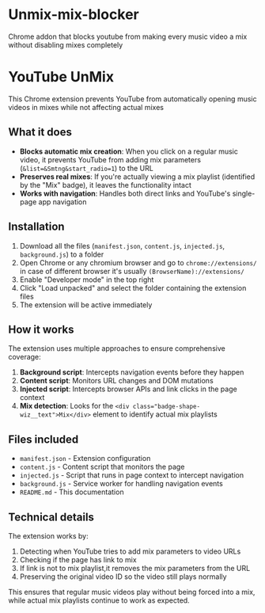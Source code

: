 # Unmix-mix-blocker
Chrome addon that blocks youtube from making every music video a mix without disabling mixes completely

# YouTube UnMix

This Chrome extension prevents YouTube from automatically opening music videos in mixes while not affecting actual mixes

## What it does

- **Blocks automatic mix creation**: When you click on a regular music video, it prevents YouTube from adding mix parameters (`&list=&Smtng&start_radio=1`) to the URL
- **Preserves real mixes**: If you're actually viewing a mix playlist (identified by the "Mix" badge), it leaves the functionality intact
- **Works with navigation**: Handles both direct links and YouTube's single-page app navigation

## Installation

1. Download all the files (`manifest.json`, `content.js`, `injected.js`, `background.js`) to a folder
2. Open Chrome or any chromium browser and go to `chrome://extensions/` in case of different browser it's usually `(BrowserName)://extensions/`
3. Enable "Developer mode" in the top right
4. Click "Load unpacked" and select the folder containing the extension files
5. The extension will be active immediately

## How it works

The extension uses multiple approaches to ensure comprehensive coverage:

1. **Background script**: Intercepts navigation events before they happen
2. **Content script**: Monitors URL changes and DOM mutations
3. **Injected script**: Intercepts browser APIs and link clicks in the page context
4. **Mix detection**: Looks for the `<div class="badge-shape-wiz__text">Mix</div>` element to identify actual mix playlists

## Files included

- `manifest.json` - Extension configuration
- `content.js` - Content script that monitors the page
- `injected.js` - Script that runs in page context to intercept navigation
- `background.js` - Service worker for handling navigation events
- `README.md` - This documentation

## Technical details

The extension works by:
1. Detecting when YouTube tries to add mix parameters to video URLs
2. Checking if the page has link to mix
3. If link is not to mix playlist,it removes the mix parameters from the URL
4. Preserving the original video ID so the video still plays normally

This ensures that regular music videos play without being forced into a mix, while actual mix playlists continue to work as expected.
